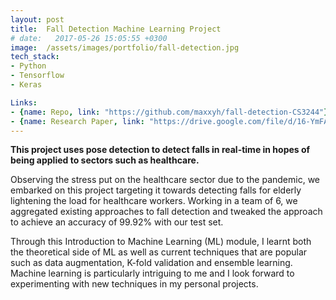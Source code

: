 ```yaml
---
layout: post
title:  Fall Detection Machine Learning Project
# date:   2017-05-26 15:05:55 +0300
image:  /assets/images/portfolio/fall-detection.jpg
tech_stack: 
- Python
- Tensorflow
- Keras

Links:
- {name: Repo, link: "https://github.com/maxxyh/fall-detection-CS3244"}
- {name: Research Paper, link: "https://drive.google.com/file/d/16-YmFAYrLryqqvHXoJ6S6IPlZP9e7IGg/view?usp=sharing"}
---
```


**This project uses pose detection to detect falls in real-time in hopes of being applied to sectors such as healthcare.**

Observing the stress put on the healthcare sector due to the pandemic, we embarked on this project targeting it towards detecting falls for elderly lightening the load for healthcare workers. Working in a team of 6, we aggregated existing approaches to fall detection and tweaked the approach to achieve an accuracy of 99.92% with our test set. 

Through this Introduction to Machine Learning (ML) module, I learnt both the theoretical side of ML as well as current techniques that are popular such as data augmentation, K-fold validation and ensemble learning. Machine learning is particularly intriguing to me and I look forward to experimenting with new techniques in my personal projects.